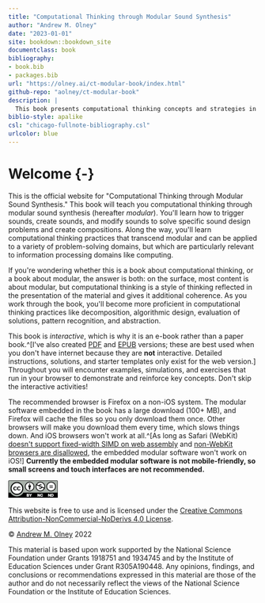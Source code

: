 ```yaml
--- 
title: "Computational Thinking through Modular Sound Synthesis"
author: "Andrew M. Olney"
date: "2023-01-01"
site: bookdown::bookdown_site
documentclass: book
bibliography:
- book.bib
- packages.bib
url: "https://olney.ai/ct-modular-book/index.html"
github-repo: "aolney/ct-modular-book"
description: |
  This book presents computational thinking concepts and strategies in the context of modular sound synthesis.
biblio-style: apalike
csl: "chicago-fullnote-bibliography.csl"
urlcolor: blue
---
```


# Welcome {-}

This is the official website for "Computational Thinking through Modular Sound Synthesis." This book will teach you computational thinking through modular sound synthesis (hereafter *modular*). You'll learn how to trigger sounds, create sounds, and modify sounds to solve specific sound design problems and create compositions. Along the way, you'll learn computational thinking practices that transcend modular and can be applied to a variety of problem-solving domains, but which are particularly relevant to information processing domains like computing. 

If you're wondering whether this is a book about computational thinking, or a book about modular, the answer is both: on the surface, most content is about modular, but computational thinking is a style of thinking reflected in the presentation of the material and gives it additional coherence. As you work through the book, you'll become more proficient in computational thinking practices like decomposition, algorithmic design, evaluation of solutions, pattern recognition, and abstraction.

This book is *interactive*, which is why it is an e-book rather than a paper book.^[I've also created [PDF](https://olney.ai/ct-modular-book/ct-modular-book.pdf) and [EPUB](https://olney.ai/ct-modular-book/ct-modular-book.epub) versions; these are best used when you don't have internet because they are **not** interactive. Detailed instructions, solutions, and starter templates only exist for the web version.] Throughout you will encounter examples, simulations, and exercises that run in your browser to demonstrate and reinforce key concepts. Don't skip the interactive activities! 

The recommended browser is Firefox on a non-iOS system. The modular software embedded in the book has a large download (100+ MB), and Firefox will cache the files so you only download them once. Other browsers will make you download them every time, which slows things down. And iOS browsers won't work at all.^[As long as Safari (WebKit) [doesn't support fixed-width SIMD on web assembly](https://webassembly.org/roadmap/) and [non-WebKit browsers are disallowed](https://developer.apple.com/app-store/review/guidelines/#2.5.6), the embedded modular software won't work on iOS!] **Currently the embedded modular software is not mobile-friendly, so small screens and touch interfaces are not recommended.**

<!-- REVERT TO BELOW WHEN CHROME ISSUE IS RESOLVED -->
<!-- The recommended browsers are Firefox and Chrome on a non-iOS system. The modular software embedded in the book has a large download (100+ MB), and these browsers will cache the files so you only download them once. iOS browsers won't work at all.^[As long as Safari (WebKit) [doesn't support fixed-width SIMD on web assembly](https://webassembly.org/roadmap/) and [non-WebKit browsers are disallowed](https://developer.apple.com/app-store/review/guidelines/#2.5.6), the embedded modular software won't work on iOS!] **Currently the embedded modular software is not mobile-friendly, so small screens and touch interfaces are not recommended.** -->

![](images/by-nc-nd.png) 

This website is free to use and is licensed under the [Creative Commons Attribution-NonCommercial-NoDerivs 4.0 License](https://creativecommons.org/licenses/by-nc-nd/4.0/). 

&copy; [Andrew M. Olney](https://olney.ai/) 2022

This material is based upon work supported by the National Science Foundation under Grants 1918751 and 1934745 and by the Institute of Education Sciences under Grant R305A190448. 
Any opinions, findings, and conclusions or recommendations expressed in this material are those of the author and do not necessarily reflect the views of the National Science Foundation or the Institute of Education Sciences.


